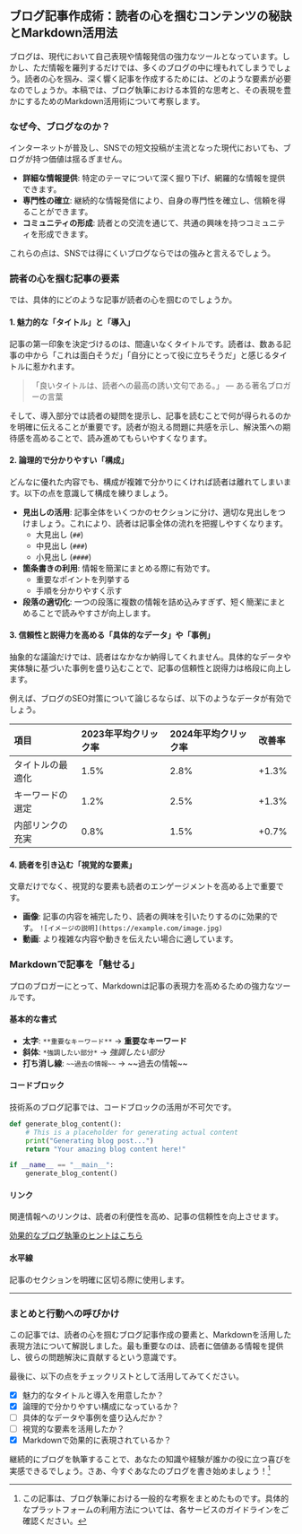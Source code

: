 ## ブログ記事作成術：読者の心を掴むコンテンツの秘訣とMarkdown活用法

ブログは、現代において自己表現や情報発信の強力なツールとなっています。しかし、ただ情報を羅列するだけでは、多くのブログの中に埋もれてしまうでしょう。読者の心を掴み、深く響く記事を作成するためには、どのような要素が必要なのでしょうか。本稿では、ブログ執筆における本質的な思考と、その表現を豊かにするためのMarkdown活用術について考察します。

### なぜ今、ブログなのか？

インターネットが普及し、SNSでの短文投稿が主流となった現代においても、ブログが持つ価値は揺るぎません。

  * **詳細な情報提供**: 特定のテーマについて深く掘り下げ、網羅的な情報を提供できます。
  * **専門性の確立**: 継続的な情報発信により、自身の専門性を確立し、信頼を得ることができます。
  * **コミュニティの形成**: 読者との交流を通じて、共通の興味を持つコミュニティを形成できます。

これらの点は、SNSでは得にくいブログならではの強みと言えるでしょう。

### 読者の心を掴む記事の要素

では、具体的にどのような記事が読者の心を掴むのでしょうか。

#### 1\. 魅力的な「タイトル」と「導入」

記事の第一印象を決定づけるのは、間違いなくタイトルです。読者は、数ある記事の中から「これは面白そうだ」「自分にとって役に立ちそうだ」と感じるタイトルに惹かれます。

> 「良いタイトルは、読者への最高の誘い文句である。」
> ― ある著名ブロガーの言葉

そして、導入部分では読者の疑問を提示し、記事を読むことで何が得られるのかを明確に伝えることが重要です。読者が抱える問題に共感を示し、解決策への期待感を高めることで、読み進めてもらいやすくなります。

#### 2\. 論理的で分かりやすい「構成」

どんなに優れた内容でも、構成が複雑で分かりにくければ読者は離れてしまいます。以下の点を意識して構成を練りましょう。

  * **見出しの活用**: 記事全体をいくつかのセクションに分け、適切な見出しをつけましょう。これにより、読者は記事全体の流れを把握しやすくなります。
      * 大見出し (`##`)
      * 中見出し (`###`)
      * 小見出し (`####`)
  * **箇条書きの利用**: 情報を簡潔にまとめる際に有効です。
      * 重要なポイントを列挙する
      * 手順を分かりやすく示す
  * **段落の適切化**: 一つの段落に複数の情報を詰め込みすぎず、短く簡潔にまとめることで読みやすさが向上します。

#### 3\. 信頼性と説得力を高める「具体的なデータ」や「事例」

抽象的な議論だけでは、読者はなかなか納得してくれません。具体的なデータや実体験に基づいた事例を盛り込むことで、記事の信頼性と説得力は格段に向上します。

例えば、ブログのSEO対策について論じるならば、以下のようなデータが有効でしょう。

| 項目           | 2023年平均クリック率 | 2024年平均クリック率 | 改善率   |
| :------------- | :------------------- | :------------------- | :------- |
| タイトルの最適化 | 1.5%                 | 2.8%                 | +1.3%    |
| キーワードの選定 | 1.2%                 | 2.5%                 | +1.3%    |
| 内部リンクの充実 | 0.8%                 | 1.5%                 | +0.7%    |

#### 4\. 読者を引き込む「視覚的な要素」

文章だけでなく、視覚的な要素も読者のエンゲージメントを高める上で重要です。

  * **画像**: 記事の内容を補完したり、読者の興味を引いたりするのに効果的です。
    `![イメージの説明](https://example.com/image.jpg)`
  * **動画**: より複雑な内容や動きを伝えたい場合に適しています。

### Markdownで記事を「魅せる」

プロのブロガーにとって、Markdownは記事の表現力を高めるための強力なツールです。

#### 基本的な書式

  * **太字**: `**重要なキーワード**` → **重要なキーワード**
  * **斜体**: `*強調したい部分*` → *強調したい部分*
  * **打ち消し線**: `~~過去の情報~~` → \~\~過去の情報\~\~

#### コードブロック

技術系のブログ記事では、コードブロックの活用が不可欠です。

```python
def generate_blog_content():
    # This is a placeholder for generating actual content
    print("Generating blog post...")
    return "Your amazing blog content here!"

if __name__ == "__main__":
    generate_blog_content()
```

#### リンク

関連情報へのリンクは、読者の利便性を高め、記事の信頼性を向上させます。

[効果的なブログ執筆のヒントはこちら](https://www.google.com/search?q=https://example.com/blog-tips)

#### 水平線

記事のセクションを明確に区切る際に使用します。

-----

### まとめと行動への呼びかけ

この記事では、読者の心を掴むブログ記事作成の要素と、Markdownを活用した表現方法について解説しました。最も重要なのは、読者に価値ある情報を提供し、彼らの問題解決に貢献するという意識です。

最後に、以下の点をチェックリストとして活用してみてください。

  - [x] 魅力的なタイトルと導入を用意したか？
  - [x] 論理的で分かりやすい構成になっているか？
  - [ ] 具体的なデータや事例を盛り込んだか？
  - [ ] 視覚的な要素を活用したか？
  - [x] Markdownで効果的に表現されているか？

継続的にブログを執筆することで、あなたの知識や経験が誰かの役に立つ喜びを実感できるでしょう。さあ、今すぐあなたのブログを書き始めましょう！[^1]

[^1]:
    この記事は、ブログ執筆における一般的な考察をまとめたものです。具体的なプラットフォームの利用方法については、各サービスのガイドラインをご確認ください。

